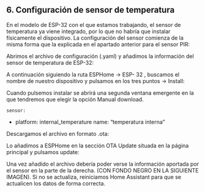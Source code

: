 ## 6. Configuración de sensor de temperatura

En el modelo de ESP-32 con el que estamos trabajando, el sensor de temperatura ya viene
integrado, por lo que no habría que instalar físicamente el dispositivo.
La configuración del sensor comienza de la misma forma que la explicada en el apartado
anterior para el sensor PIR:

Abrimos el archivo de configuración (.yaml) y añadimos la información del sensor de
temperatura de ESP-32:

A continuación siguiendo la ruta ESPHome → ESP- 32 , buscamos el nombre de nuestro
dispositivo y pulsamos en los tres puntos → Install:

Cuando pulsemos instalar se abrirá una segunda ventana emergente en la que tendremos
que elegir la opción Manual download.

```
sensor:
```
- platform: internal_temperature
name: “temperatura interna”


Descargamos el archivo en formato .ota:

Lo añadimos a ESPHome en la sección OTA Update situada en la página principal y
pulsamos update:

Una vez añadido el archivo debería poder verse la información aportada por el sensor en la
parte de la derecha. (CON FONDO NEGRO EN LA SIGUIENTE IMAGEN). Si no se actualiza,
reiniciamos Home Assistant para que se actualicen los datos de forma correcta.